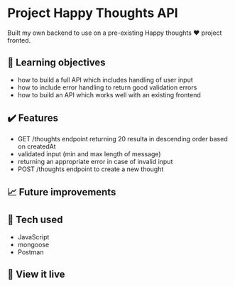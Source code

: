 # Project Happy Thoughts API 

Built my own backend to use on a pre-existing Happy thoughts :heart: project fronted. 

## :brain: Learning objectives
- how to build a full API which includes handling of user input
- how to include error handling to return good validation errors
- how to build an API which works well with an existing frontend

## :heavy_check_mark: Features
- GET /thoughts endpoint returning 20 resulta in descending order based on createdAt
- validated input (min and max length of message)
- returning an appropriate error in case of invalid input
- POST /thoughts endpoint to create a new thought

## :chart_with_upwards_trend: Future improvements


 
## :robot: Tech used 
- JavaScript
- mongoose
- Postman

## :eyes: View it live

